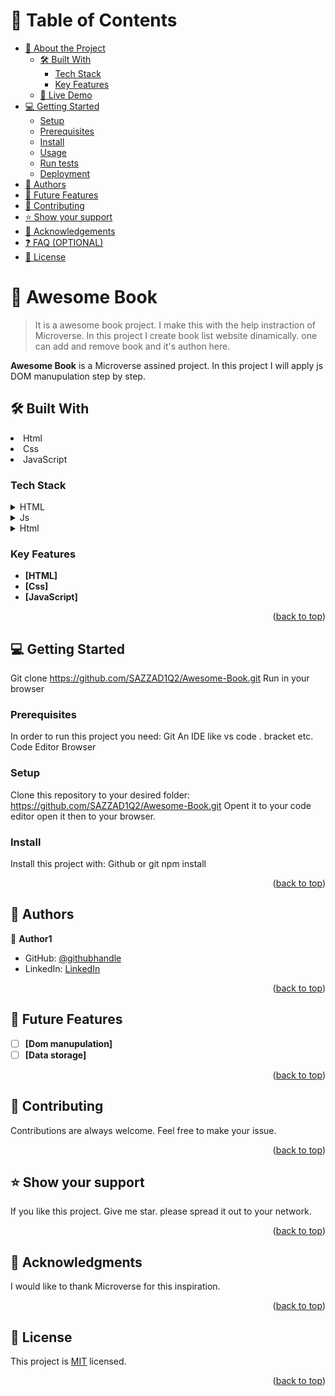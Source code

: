 # 📗 Table of Contents

- [📖 About the Project](#about-project)
  - [🛠 Built With](#built-with)
    - [Tech Stack](#tech-stack)
    - [Key Features](#key-features)
  - [🚀 Live Demo](#live-demo)
- [💻 Getting Started](#getting-started)
  - [Setup](#setup)
  - [Prerequisites](#prerequisites)
  - [Install](#install)
  - [Usage](#usage)
  - [Run tests](#run-tests)
  - [Deployment](#triangular_flag_on_post-deployment)
- [👥 Authors](#authors)
- [🔭 Future Features](#future-features)
- [🤝 Contributing](#contributing)
- [⭐️ Show your support](#support)
- [🙏 Acknowledgements](#acknowledgements)
- [❓ FAQ (OPTIONAL)](#faq)
- [📝 License](#license)

# 📖 Awesome Book <a name="Awesome Book"></a>

> It is a awesome book project. I make this with the help instraction of Microverse. In this project I create book list website dinamically. one can add and remove book and it's authon here.

**Awesome Book** is a Microverse assined project. In this project I will apply js DOM manupulation step by step.

## 🛠 Built With <a name="built-with"></a>

<li>Html</li>
<li>Css</li>
<li>JavaScript</li>

### Tech Stack <a name="tech-stack"></a>

<details>
  <summary>HTML</summary>
  <ul>
    <li><a href="https://reactjs.org/">css</a></li>
  </ul>
</details>

<details>
  <summary>Js</summary>
  <ul>
    <li><a href="https://expressjs.com/">Animation</a></li>
  </ul>
</details>

<details>
<summary>Html</summary>
  <ul>
    <li><a href="https://www.postgresql.org/">Css</a></li>
  </ul>
</details>

<!-- Features -->

### Key Features <a name="key-features"></a>

- **[HTML]**
- **[Css]**
- **[JavaScript]**

<p align="right">(<a href="#readme-top">back to top</a>)</p>

<!-- GETTING STARTED -->

## 💻 Getting Started <a name="getting-started"></a>

Git clone https://github.com/SAZZAD1Q2/Awesome-Book.git
Run in your browser

### Prerequisites

In order to run this project you need:
Git
An IDE like vs code . bracket etc.
Code Editor
Browser

### Setup

Clone this repository to your desired folder: https://github.com/SAZZAD1Q2/Awesome-Book.git
Opent it to your code editor
open it then to your browser.

### Install

Install this project with:
Github or git
npm install

<p align="right">(<a href="#readme-top">back to top</a>)</p>

<!-- AUTHORS -->

## 👥 Authors <a name="authors"></a>

👤 **Author1**

- GitHub: [@githubhandle](https://github.com/SAZZAD1Q2/Awesome-Book)
- LinkedIn: [LinkedIn](https://www.linkedin.com/in/md-sazzad-hossain-054720257/)

<p align="right">(<a href="#readme-top">back to top</a>)</p>

<!-- FUTURE FEATURES -->

## 🔭 Future Features <a name="future-features"></a>

- [ ] **[Dom manupulation]**
- [ ] **[Data storage]**
<p align="right">(<a href="#readme-top">back to top</a>)</p>

<!-- CONTRIBUTING -->

## 🤝 Contributing <a name="contributing"></a>

Contributions are always welcome. Feel free to make your issue.

<p align="right">(<a href="#readme-top">back to top</a>)</p>

<!-- SUPPORT -->

## ⭐️ Show your support <a name="support"></a>

If you like this project. Give me star. please spread it out to your network.

<p align="right">(<a href="#readme-top">back to top</a>)</p>

<!-- ACKNOWLEDGEMENTS -->

## 🙏 Acknowledgments <a name="acknowledgements"></a>

I would like to thank Microverse for this inspiration.

<p align="right">(<a href="#readme-top">back to top</a>)</p>

## 📝 License <a name="LICENSE"></a>

This project is [MIT](./LICENSE) licensed.

<p align="right">(<a href="#readme-top">back to top</a>)</p>
